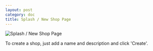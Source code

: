 ```yaml
---
layout: post
category: doc
title: Splash / New Shop Page
---
```


![Splash / New Shop Page](/assets/img/02_-_Splash_-_New_Shop.png)

To create a shop, just add a name and description and click 'Create'.